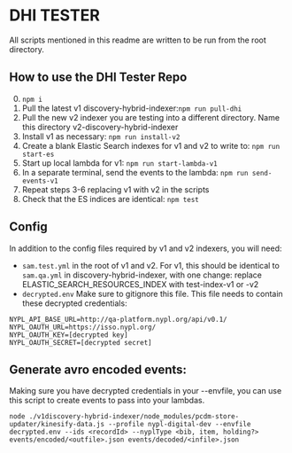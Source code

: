 # DHI TESTER
All scripts mentioned in this readme are written to be run from the root directory.

## How to use the DHI Tester Repo

0. `npm i`
1. Pull the latest v1 discovery-hybrid-indexer:`npm run pull-dhi`
2. Pull the new v2 indexer you are testing into a different directory. Name this directory v2-discovery-hybrid-indexer
3. Install v1 as necessary: `npm run install-v2`
4. Create a blank Elastic Search indexes for v1 and v2 to write to: `npm run start-es`
5. Start up local lambda for v1: `npm run start-lambda-v1`
6. In a separate terminal, send the events to the lambda:
`npm run send-events-v1`
7. Repeat steps 3-6 replacing v1 with v2 in the scripts
8. Check that the ES indices are identical: `npm test`

## Config
In addition to the config files required by v1 and v2 indexers, you will need:
- `sam.test.yml` in the root of v1 and v2. For v1, this should be identical to `sam.qa.yml` in discovery-hybrid-indexer, with one change: replace ELASTIC_SEARCH_RESOURCES_INDEX with test-index-v1 or -v2
- `decrypted.env` Make sure to gitignore this file. This file needs to contain these decrypted credentials:
```
NYPL_API_BASE_URL=http://qa-platform.nypl.org/api/v0.1/
NYPL_OAUTH_URL=https://isso.nypl.org/
NYPL_OAUTH_KEY=[decrypted key]
NYPL_OAUTH_SECRET=[decrypted secret]
```

## Generate avro encoded events:

Making sure you have decrypted credentials in your --envfile, you can use this script to create events to pass into your lambdas. 

`node ./v1discovery-hybrid-indexer/node_modules/pcdm-store-updater/kinesify-data.js --profile nypl-digital-dev --envfile decrypted.env --ids <recordId> --nyplType <bib, item, holding?> events/encoded/<outfile>.json events/decoded/<infile>.json`




